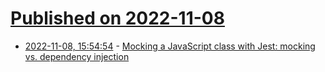 # [Published on 2022-11-08](index.md)

* [2022-11-08, 15:54:54](https://news.ycombinator.com/item?id=33520354) - [Mocking a JavaScript class with Jest: mocking vs. dependency injection](https://meticulous.ai/blog/mocking-a-javascript-class-with-jest-two-ways-to-make-it-easier/)
